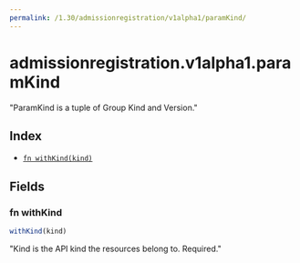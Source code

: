 ```yaml
---
permalink: /1.30/admissionregistration/v1alpha1/paramKind/
---
```


# admissionregistration.v1alpha1.paramKind

"ParamKind is a tuple of Group Kind and Version."

## Index

* [`fn withKind(kind)`](#fn-withkind)

## Fields

### fn withKind

```ts
withKind(kind)
```

"Kind is the API kind the resources belong to. Required."